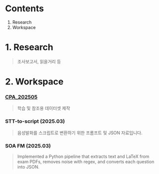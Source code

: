 # Contents

1. Research
2. Workspace

# 1. Research

> 조사보고서, 읽을거리 등
> 

# 2. Workspace

### [CPA_202505](https://github.com/lunaticaug/OpsToolkit/tree/main/Contents/Workspace/CPA_2505)

> 학습 및 참조용 데이터셋 제작 

### STT-to-script (2025.03)

> 음성발화를 스크립트로 변환하기 위한 프롬프트 및 JSON 자료입니다.
>




### SOA FM (2025.03)
> Implemented a Python pipeline that extracts text and LaTeX from exam PDFs, removes noise with regex, and converts each question into JSON.
